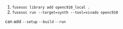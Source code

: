 1. `fusesoc library add openc910_local .`
2. `fusesoc run --target=synth --tool=vivado openc910`

can add `--setup` `--build` `--run`